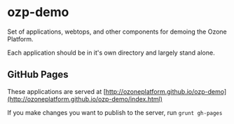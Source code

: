 ozp-demo
========

Set of applications, webtops, and other components for demoing the Ozone Platform.

Each application should be in it's own directory and largely stand alone.

## GitHub Pages
These applications are served at [http://ozoneplatform.github.io/ozp-demo](http://ozoneplatform.github.io/ozp-demo/index.html)

If you make changes you want to publish to the server, run ```grunt gh-pages```
